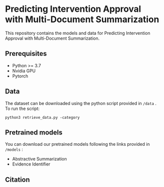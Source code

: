 # Predicting Intervention Approval with Multi-Document Summarization

This repository contains the models and data for Predicting Intervention Approval with Multi-Document Summarization.

## Prerequisites

- Python >= 3.7
- Nvidia GPU
- Pytorch

## Data

The dataset can be downloaded using the python script provided in `/data` . To run the script:

```
python3 retrieve_data.py -category
```


## Pretrained models

You can download our pretrained models following the links provided in `/models` :

- Abstractive Summarization
- Evidence Identifier

## Citation

